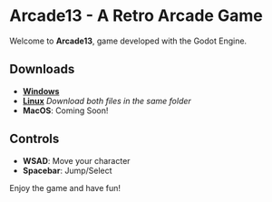 # Arcade13 - A Retro Arcade Game

Welcome to **Arcade13**, game developed with the Godot Engine.


## Downloads

- **[Windows](https://github.com/Unchanted/Arcade13-Godot/tree/main/Exports/Windows%20Export)**
- **[Linux](https://github.com/Unchanted/Arcade13-Godot/tree/main/Exports/Linux%20Export)** _Download both files in the same folder_
- **MacOS**: Coming Soon!


## Controls

- **WSAD**: Move your character
- **Spacebar**: Jump/Select


Enjoy the game and have fun!
